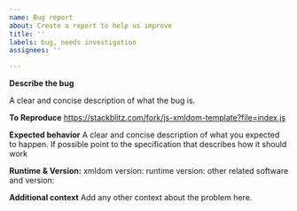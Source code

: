 ```yaml
---
name: Bug report
about: Create a report to help us improve
title: ''
labels: bug, needs investigation
assignees: ''

---
```


**Describe the bug**
<!-- If you need to report a SECURITY issue follow https://github.com/xmldom/xmldom/security/policy ! -->
A clear and concise description of what the bug is.

**To Reproduce**
https://stackblitz.com/fork/js-xmldom-template?file=index.js

**Expected behavior**
A clear and concise description of what you expected to happen.
If possible point to the specification that describes how it should work

**Runtime & Version:**
xmldom version: 
runtime version:
other related software and version: 

**Additional context**
Add any other context about the problem here.
